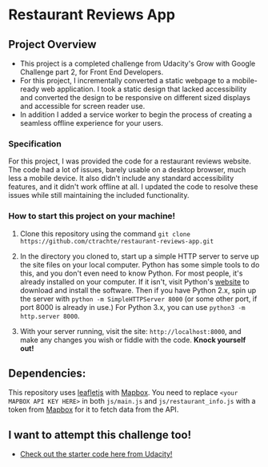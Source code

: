 # Restaurant Reviews App

## Project Overview
- This project is a completed challenge from Udacity's Grow with Google Challenge part 2, for Front End Developers.
- For this project, I incrementally converted a static webpage to a mobile-ready web application. I took a static design that lacked accessibility and converted the design to be responsive on different sized displays and accessible for screen reader use.
- In addition I added a service worker to begin the process of creating a seamless offline experience for your users.

### Specification

For this project, I was provided the code for a restaurant reviews website. The code had a lot of issues, barely usable on a desktop browser, much less a mobile device. It also didn't include any standard accessibility features, and it didn't work offline at all. I updated the code to resolve these issues while still maintaining the included functionality.

### How to start this project on your machine!

1. Clone this repository using the command `git clone https://github.com/ctrachte/restaurant-reviews-app.git`

2. In the directory you cloned to, start up a simple HTTP server to serve up the site files on your local computer. Python has some simple tools to do this, and you don't even need to know Python. For most people, it's already installed on your computer. If it isn't, visit Python's [website](https://www.python.org/) to download and install the software. Then if you have Python 2.x, spin up the server with `python -m SimpleHTTPServer 8000` (or some other port, if port 8000 is already in use.) For Python 3.x, you can use `python3 -m http.server 8000`.

3. With your server running, visit the site: `http://localhost:8000`, and make any changes you wish or fiddle with the code. **Knock yourself out!**

## Dependencies:

This repository uses [leafletjs](https://leafletjs.com/) with [Mapbox](https://www.mapbox.com/). You need to replace `<your MAPBOX API KEY HERE>` in both `js/main.js` and `js/restaurant_info.js` with a token from [Mapbox](https://www.mapbox.com/) for it to fetch data from the API.

## I want to attempt this challenge too!
  - [Check out the starter code here from Udacity!](https://github.com/udacity/mws-restaurant-stage-1)
